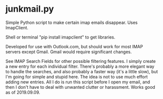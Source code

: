 # junkmail.py
Simple Python script to make certain imap emails disappear. Uses ImapClient.

Shell or terminal "pip install imapclient" to get libraries.

Developed for use with Outlook.com, but should work for most IMAP servers except Gmail. Gmail would require significant changes.

See IMAP Search Fields for other possible filtering features.
I simply create a new entry for each individual filter. There's probably a more elegant way to handle the searches, and also probably a faster way (it's a little slow), but I'm going for simple and stupid here. The idea is not to use much effort adding new entries. All I do is run this script before I open my email, and then I don't have to deal with unwanted clutter or harassment. Works good as of 2019.09.09.
